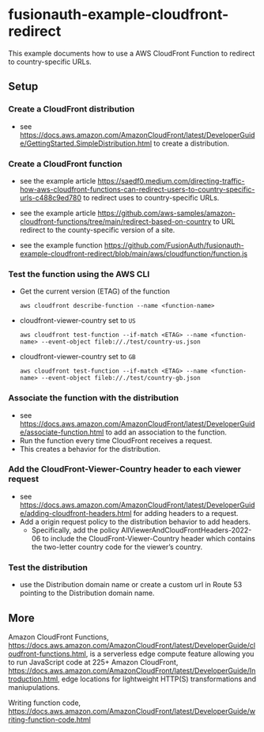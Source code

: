 # fusionauth-example-cloudfront-redirect

This example documents how to use a AWS CloudFront Function to redirect to country-specific URLs.

## Setup

### Create a CloudFront distribution
- see https://docs.aws.amazon.com/AmazonCloudFront/latest/DeveloperGuide/GettingStarted.SimpleDistribution.html to create a distribution.

### Create a CloudFront function
- see the example article https://saedf0.medium.com/directing-traffic-how-aws-cloudfront-functions-can-redirect-users-to-country-specific-urls-c488c9ed780 to redirect uses to country-specific URLs.

- see the example article https://github.com/aws-samples/amazon-cloudfront-functions/tree/main/redirect-based-on-country to URL redirect to the county-specific version of a site.

- see the example function https://github.com/FusionAuth/fusionauth-example-cloudfront-redirect/blob/main/aws/cloudfunction/function.js

### Test the function using the AWS CLI

- Get the current version (ETAG) of the function
    ```
    aws cloudfront describe-function --name <function-name>
    ```

- cloudfront-viewer-country set to `US`
    ```
    aws cloudfront test-function --if-match <ETAG> --name <function-name> --event-object fileb://./test/country-us.json
    ```

- cloudfront-viewer-country set to `GB`
    ```
    aws cloudfront test-function --if-match <ETAG> --name <function-name> --event-object fileb://./test/country-gb.json
    ```

### Associate the function with the distribution
- see https://docs.aws.amazon.com/AmazonCloudFront/latest/DeveloperGuide/associate-function.html to add an association to the function.
- Run the function every time CloudFront receives a request.
- This creates a behavior for the distribution.

### Add the CloudFront-Viewer-Country header to each viewer request
- see https://docs.aws.amazon.com/AmazonCloudFront/latest/DeveloperGuide/adding-cloudfront-headers.html for adding headers to a request.
- Add a origin request policy to the distribution behavior to add headers.
    - Specifically, add the policy AllViewerAndCloudFrontHeaders-2022-06 to include the CloudFront-Viewer-Country header which contains the two-letter country code for the viewer’s country.

### Test the distribution
- use the Distribution domain name or create a custom url in Route 53 pointing to the Distribution domain name.


## More

Amazon CloudFront Functions, https://docs.aws.amazon.com/AmazonCloudFront/latest/DeveloperGuide/cloudfront-functions.html, is a serverless edge compute feature allowing you to run JavaScript code at 225+ Amazon CloudFront, https://docs.aws.amazon.com/AmazonCloudFront/latest/DeveloperGuide/Introduction.html, edge locations for lightweight HTTP(S) transformations and maniupulations.

Writing function code,
https://docs.aws.amazon.com/AmazonCloudFront/latest/DeveloperGuide/writing-function-code.html
